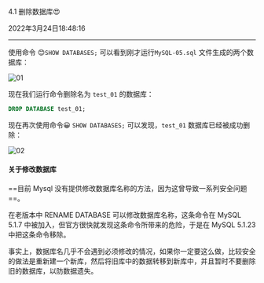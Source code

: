 4.1 删除数据库😍

2022年3月24日18:48:16

---

使用命令 😊`SHOW DATABASES;` 可以看到刚才运行`MySQL-05.sql` 文件生成的两个数据库：

![01](https://doc.shiyanlou.com/MySQL/sql-05-01.png)

现在我们运行命令删除名为 `test_01` 的数据库：

```sql
DROP DATABASE test_01;
```

现在再次使用命令😀 `SHOW DATABASES;` 可以发现，`test_01` 数据库已经被成功删除：

![02](https://doc.shiyanlou.com/MySQL/sql-05-02.png)

#### 关于修改数据库

==目前 Mysql 没有提供修改数据库名称的方法，因为这曾导致一系列安全问题==。

在老版本中 RENAME DATABASE 可以修改数据库名称，这条命令在 MySQL 5.1.7 中被加入，但官方很快就发现这条命令所带来的危险，于是在 MySQL 5.1.23 中把这条命令移除。

事实上，数据库名几乎不会遇到必须修改的情况，如果你一定要这么做，比较安全的做法是重新建一个新库，然后将旧库中的数据转移到新库中，并且暂时不要删除旧的数据库，以防数据遗失。